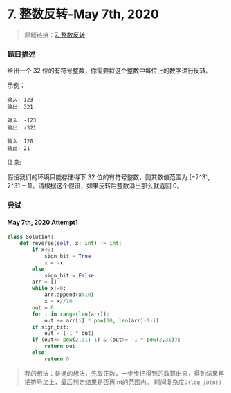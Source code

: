 # 7. 整数反转-May 7th, 2020

> 原题链接：[7. 整数反转](https://leetcode-cn.com/problems/reverse-integer/)

### 题目描述

给出一个 32 位的有符号整数，你需要将这个整数中每位上的数字进行反转。

示例：

```
输入: 123
输出: 321
```
```
输入: -123
输出: -321
```
```
输入: 120
输出: 21
```
注意:

假设我们的环境只能存储得下 32 位的有符号整数，则其数值范围为 [−2^31,  2^31 − 1]。请根据这个假设，如果反转后整数溢出那么就返回 0。

### 尝试

#### May 7th, 2020 Attempt1

```python
class Solution:
    def reverse(self, x: int) -> int:
        if x<0:
            sign_bit = True
            x = -x
        else:
            sign_bit = False
        arr = []
        while x!=0:
            arr.append(x%10)
            x = x//10
        out = 0
        for i in range(len(arr)):
            out += arr[i] * pow(10, len(arr)-1-i)
        if sign_bit:
            out = (-1 * out) 
        if (out<= pow(2,31)-1) & (out>= -1 * pow(2,31)):
            return out
        else:
            return 0 
```

> 我的想法：普通的想法，先取正数，一步步把得到的数算出来，得到结果再把符号加上，最后判定结果是否再int的范围内。
> 时间复杂度`O(log_10(n))`
